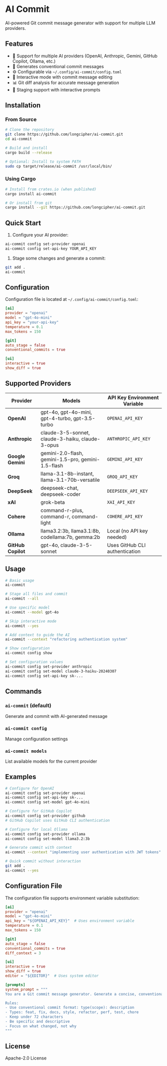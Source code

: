 # AI Commit

AI-powered Git commit message generator with support for multiple LLM providers.

## Features

- 🤖 Support for multiple AI providers (OpenAI, Anthropic, Gemini, GitHub Copilot, Ollama, etc.)
- 📝 Generates conventional commit messages
- ⚙️ Configurable via `~/.config/ai-commit/config.toml`
- 🔄 Interactive mode with commit message editing
- 📊 Git diff analysis for accurate message generation
- 🎯 Staging support with interactive prompts

## Installation

### From Source

```bash
# Clone the repository
git clone https://github.com/longcipher/ai-commit.git
cd ai-commit

# Build and install
cargo build --release

# Optional: Install to system PATH
sudo cp target/release/ai-commit /usr/local/bin/
```

### Using Cargo

```bash
# Install from crates.io (when published)
cargo install ai-commit

# Or install from git
cargo install --git https://github.com/longcipher/ai-commit.git
```

## Quick Start

1. Configure your AI provider:

```bash
ai-commit config set-provider openai
ai-commit config set-api-key YOUR_API_KEY
```

1. Stage some changes and generate a commit:

```bash
git add .
ai-commit
```

## Configuration

Configuration file is located at `~/.config/ai-commit/config.toml`:

```toml
[ai]
provider = "openai"
model = "gpt-4o-mini"
api_key = "your-api-key"
temperature = 0.1
max_tokens = 150

[git]
auto_stage = false
conventional_commits = true

[ui]
interactive = true
show_diff = true
```

## Supported Providers

| Provider | Models | API Key Environment Variable |
|----------|--------|------------------------------|
| **OpenAI** | gpt-4o, gpt-4o-mini, gpt-4-turbo, gpt-3.5-turbo | `OPENAI_API_KEY` |
| **Anthropic** | claude-3-5-sonnet, claude-3-haiku, claude-3-opus | `ANTHROPIC_API_KEY` |
| **Google Gemini** | gemini-2.0-flash, gemini-1.5-pro, gemini-1.5-flash | `GEMINI_API_KEY` |
| **Groq** | llama-3.1-8b-instant, llama-3.1-70b-versatile | `GROQ_API_KEY` |
| **DeepSeek** | deepseek-chat, deepseek-coder | `DEEPSEEK_API_KEY` |
| **xAI** | grok-beta | `XAI_API_KEY` |
| **Cohere** | command-r-plus, command-r, command-light | `COHERE_API_KEY` |
| **Ollama** | llama3.2:3b, llama3.1:8b, codellama:7b, gemma:2b | Local (no API key needed) |
| **GitHub Copilot** | gpt-4o, claude-3-5-sonnet | Uses GitHub CLI authentication |

## Usage

```bash
# Basic usage
ai-commit

# Stage all files and commit
ai-commit --all

# Use specific model
ai-commit --model gpt-4o

# Skip interactive mode
ai-commit --yes

# Add context to guide the AI
ai-commit --context "refactoring authentication system"

# Show configuration
ai-commit config show

# Set configuration values
ai-commit config set-provider anthropic
ai-commit config set-model claude-3-haiku-20240307
ai-commit config set-api-key sk-...
```

## Commands

### `ai-commit` (default)

Generate and commit with AI-generated message

### `ai-commit config`

Manage configuration settings

### `ai-commit models`

List available models for the current provider

## Examples

```bash
# Configure for OpenAI
ai-commit config set-provider openai
ai-commit config set-api-key sk-...
ai-commit config set-model gpt-4o-mini

# Configure for GitHub Copilot
ai-commit config set-provider github
# GitHub Copilot uses GitHub CLI authentication

# Configure for local Ollama
ai-commit config set-provider ollama
ai-commit config set-model llama3.2:3b

# Generate commit with context
ai-commit --context "implementing user authentication with JWT tokens"

# Quick commit without interaction
git add .
ai-commit --yes
```

## Configuration File

The configuration file supports environment variable substitution:

```toml
[ai]
provider = "openai"
model = "gpt-4o-mini"
api_key = "${OPENAI_API_KEY}"  # Uses environment variable
temperature = 0.1
max_tokens = 150

[git]
auto_stage = false
conventional_commits = true
diff_context = 3

[ui]
interactive = true
show_diff = true
editor = "${EDITOR}"  # Uses system editor

[prompts]
system_prompt = """
You are a Git commit message generator. Generate a concise, conventional commit message based on the provided git diff.

Rules:
- Use conventional commit format: type(scope): description
- Types: feat, fix, docs, style, refactor, perf, test, chore
- Keep under 72 characters
- Be specific and descriptive
- Focus on what changed, not why
"""
```

## License

Apache-2.0 License
